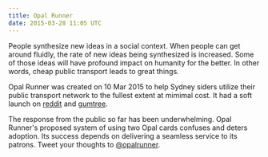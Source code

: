```yaml
---
title: Opal Runner
date: 2015-03-28 11:05 UTC
---
```


People synthesize new ideas in a social context. When people can get around fluidly, the rate of new ideas being synthesized is increased. Some of those ideas will have profound impact on humanity for the better. In other words, cheap public transport leads to great things.

Opal Runner was created on 10 Mar 2015 to help Sydney siders utilize their public transport network to the fullest extent at mimimal cost. It had a soft launch on [reddit](https://www.reddit.com/r/sydney/comments/2zgh6t/unlimited_travel_on_opal_for_less/) and [gumtree](http://www.gumtree.com.au/s-ad/surry-hills/bus-train-plane/unlimited-travel-on-opal-for-less/1073765483).

The response from the public so far has been underwhelming. Opal Runner's proposed system of using two Opal cards confuses and deters adoption. Its success depends on delivering a seamless service to its patrons. Tweet your thoughts to [@opalrunner](http://twitter.com/opalrunner).
